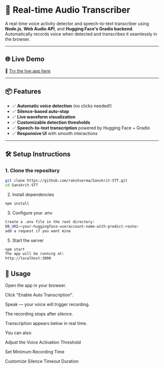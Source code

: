 # 🎤 Real-time Audio Transcriber

A real-time voice activity detector and speech-to-text transcriber using **Node.js**, **Web Audio API**, and **Hugging Face's Gradio backend**. Automatically records voice when detected and transcribes it seamlessly in the browser.

---

## 🌐 Live Demo

🔗 [Try the live app here](https://sanskrit-stt.onrender.com/)

---

## 📦 Features

- ✅ **Automatic voice detection** (no clicks needed!)
- ✅ **Silence-based auto-stop**
- ✅ **Live waveform visualization**
- ✅ **Customizable detection thresholds**
- ✅ **Speech-to-text transcription** powered by Hugging Face + Gradio
- ✅ **Responsive UI** with smooth interactions

---

## 🛠️ Setup Instructions

### 1. Clone the repository

```bash
git clone https://github.com/rakshverma/Sanskrit-STT.git
cd Sanskrit-STT
```
2. Install dependencies
``` bash
npm install
```
3. Configure your .env
``` bash
Create a .env file in the root directory:
DB_URI=<your-huggingface-useraccount-name-with-predict-route>
add a request if you want mine
```
5. Start the server
 ``` bash
npm start
The app will be running at:
http://localhost:3000
```

## 🧪 Usage
Open the app in your browser.

Click "Enable Auto Transcription".

Speak — your voice will trigger recording.

The recording stops after silence.

Transcription appears below in real time.

You can also:

Adjust the Voice Activation Threshold

Set Minimum Recording Time

Customize Silence Timeout Duration

